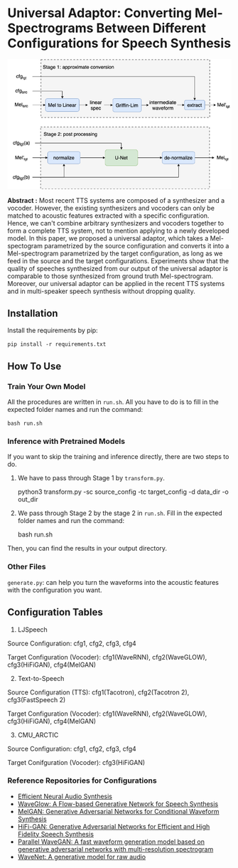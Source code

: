 # Universal Adaptor: Converting Mel-Spectrograms Between Different Configurations for Speech Synthesis

![model structure](./figures/pipeline-github.png)

**Abstract :**
Most recent TTS systems are composed of a synthesizer and a vocoder. However, the existing synthesizers and vocoders can only be matched to acoustic features extracted with a specific configuration. Hence, we can't combine arbitrary synthesizers and vocoders together to form a complete TTS system, not to mention applying to a newly developed model. In this paper, we proposed a universal adaptor, which takes a Mel-spectogram parametrized by the source configuration and converts it into a Mel-spectrogram parametrized by the target configuration, as long as we feed in the source and the target configurations. Experiments show that the quality of speeches synthesized from our output of the universal adaptor is comparable to those synthesized from ground truth Mel-spectrogram. Moreover, our universal adaptor can be applied in the recent TTS systems and in multi-speaker speech synthesis without dropping quality.

## Installation

Install the requirements by pip:

    pip install -r requirements.txt

## How To Use

### Train Your Own Model

All the procedures are written in `run.sh`. All you have to do is to fill in the expected folder names and run the command:

    bash run.sh

### Inference with Pretrained Models

If you want to skip the training and inference directly, there are two steps to do.

1. We have to pass through Stage 1 by `transform.py`.

    python3 transform.py -sc source_config -tc target_config -d data_dir -o out_dir

2. We pass through Stage 2 by the stage 2 in `run.sh`. Fill in the expected folder names and run the command:

    bash run.sh

Then, you can find the results in your output directory.

### Other Files

`generate.py`: can help you turn the waveforms into the acoustic features with the configuration you want.

## Configuration Tables

1. LJSpeech

Source Configuration: cfg1, cfg2, cfg3, cfg4

Target Configuration (Vocoder): cfg1(WaveRNN), cfg2(WaveGLOW), cfg3(HiFiGAN), cfg4(MelGAN)

2. Text-to-Speech

Source Configuration (TTS): cfg1(Tacotron), cfg2(Tacotron 2), cfg3(FastSpeech 2)

Target Configuration (Vocoder): cfg1(WaveRNN), cfg2(WaveGLOW), cfg3(HiFiGAN), cfg4(MelGAN)

3. CMU_ARCTIC

Source Configuration: cfg1, cfg2, cfg3, cfg4

Target Conifguration (Vocoder): cfg3(HiFiGAN)

### Reference Repositories for Configurations

* [Efficient Neural Audio Synthesis](https://github.com/fatchord/WaveRNN)
* [WaveGlow: A Flow-based Generative Network for Speech Synthesis](https://github.com/NVIDIA/waveglow)
* [MelGAN: Generative Adversarial Networks for Conditional Waveform Synthesis](https://github.com/descriptinc/melgan-neurips)
* [HiFi-GAN: Generative Adversarial Networks for Efficient and High Fidelity Speech Synthesis](https://github.com/jik876/hifi-gan)
* [Parallel WaveGAN: A fast waveform generation model based on generative adversarial networks with multi-resolution spectrogram](https://github.com/kan-bayashi/ParallelWaveGAN)
* [WaveNet: A generative model for raw audio](https://github.com/r9y9/wavenet_vocoder)
